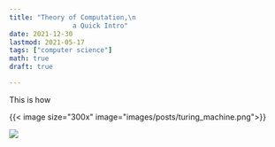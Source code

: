 ```yaml
---
title: "Theory of Computation,\n
                a Quick Intro"
date: 2021-12-30
lastmod: 2021-05-17
tags: ["computer science"]
math: true
draft: true

---
```




This is how

{{< image  size="300x" image="images/posts/turing_machine.png">}}

<img src='/images/turing_machine.png'/>
